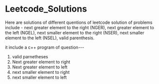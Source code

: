 # Leetcode_Solutions
Here are solutions of different quentions of leetcode
solution of problems include - next greater element to the right (NGER), next greater element to the left (NGEL), next smaller element to the right (NSER), next smaller element to the left (NSEL), valid parenthesis.

it include a c++ program of question---

1. valid parnetheses
2. Next greater element to right
3. Next greater element to left
4. next smaller element to right
5. next smaller element to left
